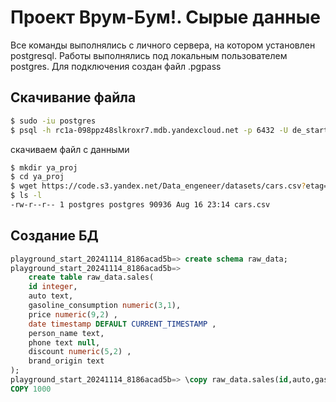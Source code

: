 # Проект Врум-Бум!. Сырые данные


Все команды выполнялись с личного сервера, на котором установлен postgresql. Работы выполнялись под локальным пользователем postgres.
Для подключения создан файл .pgpass

## Скачивание файла

```bash
$ sudo -iu postgres
$ psql -h rc1a-098ppz48slkroxr7.mdb.yandexcloud.net -p 6432 -U de_start_20241114_8186acad5b playground_start_20241114_8186acad5b
```

скачиваем файл с данными

```bash
$ mkdir ya_proj
$ cd ya_proj
$ wget https://code.s3.yandex.net/Data_engeneer/datasets/cars.csv?etag=502fd866b0bb7a77592508164da16ce8 -O cars.csv
$ ls -l 
-rw-r--r-- 1 postgres postgres 90936 Aug 16 23:14 cars.csv
```

## Создание БД 

```sql
playground_start_20241114_8186acad5b=> create schema raw_data;
playground_start_20241114_8186acad5b=> 
    create table raw_data.sales(
    id integer,
    auto text,
    gasoline_consumption numeric(3,1),
    price numeric(9,2) ,
    date timestamp DEFAULT CURRENT_TIMESTAMP ,
    person_name text,
    phone text null,
    discount numeric(5,2) ,
    brand_origin text 
);
playground_start_20241114_8186acad5b=> \copy raw_data.sales(id,auto,gasoline_consumption,price,date,person_name,phone,discount,brand_origin) FROM /var/lib/pgsql/ya_proj/cars.csv CSV HEADER NULL 'null';
COPY 1000
```
